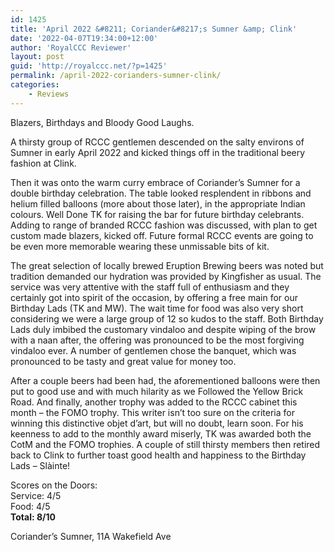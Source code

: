 ```yaml
---
id: 1425
title: 'April 2022 &#8211; Coriander&#8217;s Sumner &amp; Clink'
date: '2022-04-07T19:34:00+12:00'
author: 'RoyalCCC Reviewer'
layout: post
guid: 'http://royalccc.net/?p=1425'
permalink: /april-2022-corianders-sumner-clink/
categories:
    - Reviews
---
```


Blazers, Birthdays and Bloody Good Laughs.

A thirsty group of RCCC gentlemen descended on the salty environs of Sumner in early April 2022 and kicked things off in the traditional beery fashion at Clink.

Then it was onto the warm curry embrace of Coriander’s Sumner for a double birthday celebration. The table looked resplendent in ribbons and helium filled balloons (more about those later), in the appropriate Indian colours. Well Done TK for raising the bar for future birthday celebrants. Adding to range of branded RCCC fashion was discussed, with plan to get custom made blazers, kicked off. Future formal RCCC events are going to be even more memorable wearing these unmissable bits of kit.

The great selection of locally brewed Eruption Brewing beers was noted but tradition demanded our hydration was provided by Kingfisher as usual. The service was very attentive with the staff full of enthusiasm and they certainly got into spirit of the occasion, by offering a free main for our Birthday Lads (TK and MW). The wait time for food was also very short considering we were a large group of 12 so kudos to the staff. Both Birthday Lads duly imbibed the customary vindaloo and despite wiping of the brow with a naan after, the offering was pronounced to be the most forgiving vindaloo ever. A number of gentlemen chose the banquet, which was pronounced to be tasty and great value for money too.

After a couple beers had been had, the aforementioned balloons were then put to good use and with much hilarity as we Followed the Yellow Brick Road. And finally, another trophy was added to the RCCC cabinet this month – the FOMO trophy. This writer isn’t too sure on the criteria for winning this distinctive objet d’art, but will no doubt, learn soon. For his keenness to add to the monthly award miserly, TK was awarded both the CotM and the FOMO trophies. A couple of still thirsty members then retired back to Clink to further toast good health and happiness to the Birthday Lads – Slàinte!

Scores on the Doors:  
Service: 4/5  
Food: 4/5  
**Total: 8/10**

Coriander’s Sumner, 11A Wakefield Ave